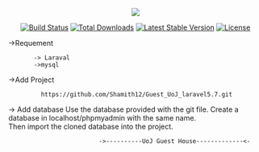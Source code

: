 <p align="center"><img src="https://laravel.com/assets/img/components/logo-laravel.svg"></p>

<p align="center">
<a href="https://travis-ci.org/laravel/framework"><img src="https://travis-ci.org/laravel/framework.svg" alt="Build Status"></a>
<a href="https://packagist.org/packages/laravel/framework"><img src="https://poser.pugx.org/laravel/framework/d/total.svg" alt="Total Downloads"></a>
<a href="https://packagist.org/packages/laravel/framework"><img src="https://poser.pugx.org/laravel/framework/v/stable.svg" alt="Latest Stable Version"></a>
<a href="https://packagist.org/packages/laravel/framework"><img src="https://poser.pugx.org/laravel/framework/license.svg" alt="License"></a>
</p>



->Requement

           -> Laraval
           ->mysql
 
 ->Add Project 
 
             https://github.com/Shamith12/Guest_UoJ_laravel5.7.git
            
  -> Add database
           Use the database provided with the git file. Create a database in localhost/phpmyadmin with the same name. \
           Then import the cloned database into the project.
           
         
         
                             
                             
                             
                             
                             ->----------UoJ Guest House-------------<-
      

